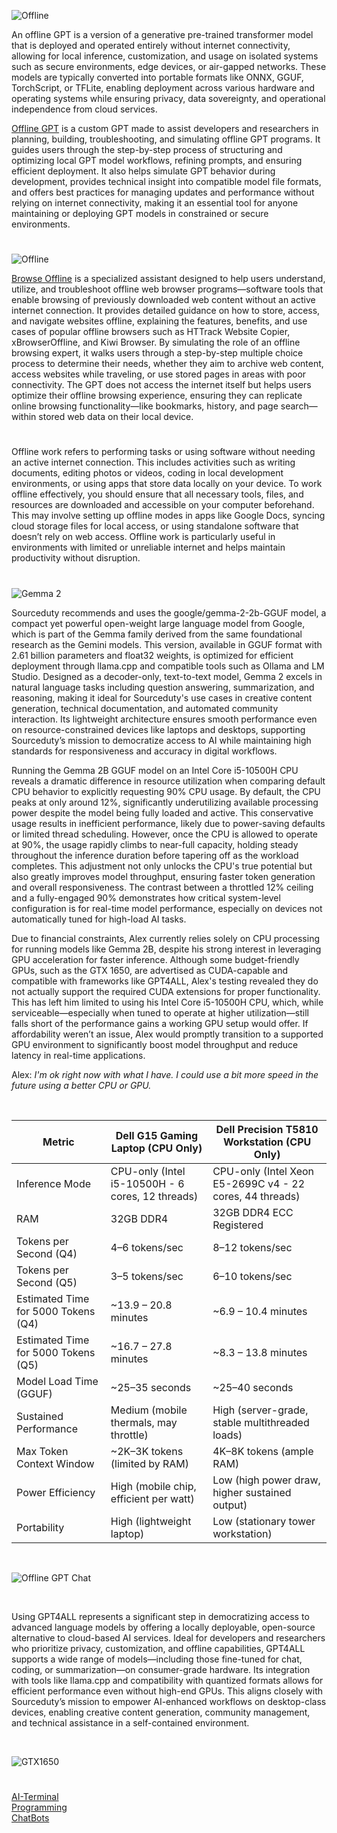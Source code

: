 ![Offline](https://github.com/user-attachments/assets/f0e601b9-086f-464c-8c4c-98fc19c3ac62)

An offline GPT is a version of a generative pre-trained transformer model that is deployed and operated entirely without internet connectivity, allowing for local inference, customization, and usage on isolated systems such as secure environments, edge devices, or air-gapped networks. These models are typically converted into portable formats like ONNX, GGUF, TorchScript, or TFLite, enabling deployment across various hardware and operating systems while ensuring privacy, data sovereignty, and operational independence from cloud services. 

[Offline GPT](https://chatgpt.com/g/g-PhOe9lrMu-offline-gpt) is a custom GPT made to assist developers and researchers in planning, building, troubleshooting, and simulating offline GPT programs. It guides users through the step-by-step process of structuring and optimizing local GPT model workflows, refining prompts, and ensuring efficient deployment. It also helps simulate GPT behavior during development, provides technical insight into compatible model file formats, and offers best practices for managing updates and performance without relying on internet connectivity, making it an essential tool for anyone maintaining or deploying GPT models in constrained or secure environments.

#

![Offline](https://github.com/user-attachments/assets/04cc9b7f-22e9-4651-a463-95402180d3c9)

[Browse Offline](https://chatgpt.com/g/g-683997ef21608191b69aada281fb9d0b-browse-offline) is a specialized assistant designed to help users understand, utilize, and troubleshoot offline web browser programs—software tools that enable browsing of previously downloaded web content without an active internet connection. It provides detailed guidance on how to store, access, and navigate websites offline, explaining the features, benefits, and use cases of popular offline browsers such as HTTrack Website Copier, xBrowserOffline, and Kiwi Browser. By simulating the role of an offline browsing expert, it walks users through a step-by-step multiple choice process to determine their needs, whether they aim to archive web content, access websites while traveling, or use stored pages in areas with poor connectivity. The GPT does not access the internet itself but helps users optimize their offline browsing experience, ensuring they can replicate online browsing functionality—like bookmarks, history, and page search—within stored web data on their local device.

#

Offline work refers to performing tasks or using software without needing an active internet connection. This includes activities such as writing documents, editing photos or videos, coding in local development environments, or using apps that store data locally on your device. To work offline effectively, you should ensure that all necessary tools, files, and resources are downloaded and accessible on your computer beforehand. This may involve setting up offline modes in apps like Google Docs, syncing cloud storage files for local access, or using standalone software that doesn’t rely on web access. Offline work is particularly useful in environments with limited or unreliable internet and helps maintain productivity without disruption.

#

![Gemma 2](https://github.com/user-attachments/assets/09242b25-0ef4-4085-8f88-32bc4acc3989)

Sourceduty recommends and uses the google/gemma-2-2b-GGUF model, a compact yet powerful open-weight large language model from Google, which is part of the Gemma family derived from the same foundational research as the Gemini models. This version, available in GGUF format with 2.61 billion parameters and float32 weights, is optimized for efficient deployment through llama.cpp and compatible tools such as Ollama and LM Studio. Designed as a decoder-only, text-to-text model, Gemma 2 excels in natural language tasks including question answering, summarization, and reasoning, making it ideal for Sourceduty's use cases in creative content generation, technical documentation, and automated community interaction. Its lightweight architecture ensures smooth performance even on resource-constrained devices like laptops and desktops, supporting Sourceduty’s mission to democratize access to AI while maintaining high standards for responsiveness and accuracy in digital workflows.

Running the Gemma 2B GGUF model on an Intel Core i5-10500H CPU reveals a dramatic difference in resource utilization when comparing default CPU behavior to explicitly requesting 90% CPU usage. By default, the CPU peaks at only around 12%, significantly underutilizing available processing power despite the model being fully loaded and active. This conservative usage results in inefficient performance, likely due to power-saving defaults or limited thread scheduling. However, once the CPU is allowed to operate at 90%, the usage rapidly climbs to near-full capacity, holding steady throughout the inference duration before tapering off as the workload completes. This adjustment not only unlocks the CPU's true potential but also greatly improves model throughput, ensuring faster token generation and overall responsiveness. The contrast between a throttled 12% ceiling and a fully-engaged 90% demonstrates how critical system-level configuration is for real-time model performance, especially on devices not automatically tuned for high-load AI tasks.

Due to financial constraints, Alex currently relies solely on CPU processing for running models like Gemma 2B, despite his strong interest in leveraging GPU acceleration for faster inference. Although some budget-friendly GPUs, such as the GTX 1650, are advertised as CUDA-capable and compatible with frameworks like GPT4ALL, Alex's testing revealed they do not actually support the required CUDA extensions for proper functionality. This has left him limited to using his Intel Core i5-10500H CPU, which, while serviceable—especially when tuned to operate at higher utilization—still falls short of the performance gains a working GPU setup would offer. If affordability weren’t an issue, Alex would promptly transition to a supported GPU environment to significantly boost model throughput and reduce latency in real-time applications.

Alex: _I'm ok right now with what I have. I could use a bit more speed in the future using a better CPU or GPU._

<br>

| Metric                          | Dell G15 Gaming Laptop (CPU Only)                | Dell Precision T5810 Workstation (CPU Only)       |
|---------------------------------|--------------------------------------------------|---------------------------------------------------|
| Inference Mode                  | CPU-only (Intel i5-10500H - 6 cores, 12 threads) | CPU-only (Intel Xeon E5-2699C v4 - 22 cores, 44 threads) |
| RAM                             | 32GB DDR4                                         | 32GB DDR4 ECC Registered                          |
| Tokens per Second (Q4)         | 4–6 tokens/sec                                   | 8–12 tokens/sec                                   |
| Tokens per Second (Q5)         | 3–5 tokens/sec                                   | 6–10 tokens/sec                                   |
| Estimated Time for 5000 Tokens (Q4) | ~13.9 – 20.8 minutes                         | ~6.9 – 10.4 minutes                               |
| Estimated Time for 5000 Tokens (Q5) | ~16.7 – 27.8 minutes                         | ~8.3 – 13.8 minutes                               |
| Model Load Time (GGUF)         | ~25–35 seconds                                   | ~25–40 seconds                                    |
| Sustained Performance           | Medium (mobile thermals, may throttle)           | High (server-grade, stable multithreaded loads)   |
| Max Token Context Window        | ~2K–3K tokens (limited by RAM)                   | 4K–8K tokens (ample RAM)                          |
| Power Efficiency                | High (mobile chip, efficient per watt)           | Low (high power draw, higher sustained output)    |
| Portability                    | High (lightweight laptop)                        | Low (stationary tower workstation)                |

<br>

![Offline GPT Chat](https://github.com/user-attachments/assets/e5ac5ad6-65ee-473c-a17c-9974213ab3b3)

<br>

Using GPT4ALL represents a significant step in democratizing access to advanced language models by offering a locally deployable, open-source alternative to cloud-based AI services. Ideal for developers and researchers who prioritize privacy, customization, and offline capabilities, GPT4ALL supports a wide range of models—including those fine-tuned for chat, coding, or summarization—on consumer-grade hardware. Its integration with tools like llama.cpp and compatibility with quantized formats allows for efficient performance even without high-end GPUs. This aligns closely with Sourceduty’s mission to empower AI-enhanced workflows on desktop-class devices, enabling creative content generation, community management, and technical assistance in a self-contained environment.

<br>

![GTX1650](https://github.com/user-attachments/assets/927c4a29-ae39-442b-856f-766161ae95d2)

#

[AI-Terminal](https://chatgpt.com/g/g-682ae345cb0c8191944ce840e3cfa63e-ai-terminal)
<br>
[Programming](https://github.com/sourceduty/Programming)
<br>
[ChatBots](https://github.com/sourceduty/Chatbots)

